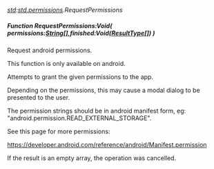 _[std](../../modules/std/std-module.md):[std.permissions](../../modules/std/std-permissions.md).RequestPermissions_
##### Function RequestPermissions:Void( permissions:[String](../../modules/wonkey/wonkey-types-string.md)[],finished:Void([ResultType](../../modules/std/std-permissions-resulttype.md)[]) )
Request android permissions.

This function is only available on android.

Attempts to grant the given permissions to the app.

Depending on the permissions, this may cause a modal dialog to be presented to the user.

The permission strings should be in android manifest form, eg: "android.permission.READ\_EXTERNAL\_STORAGE".

See this page for more permissions:

https://developer.android.com/reference/android/Manifest.permission

If the result is an empty array, the operation was cancelled.
